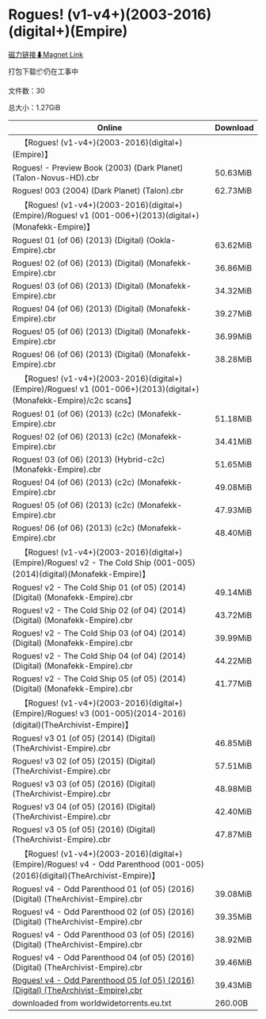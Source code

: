 # Rogues! (v1-v4+)(2003-2016)(digital+)(Empire)

[磁力链接⬇Magnet Link](magnet:?xt=urn:btih:d6af3511300e4b1e3b12ff3befdd3917147f844a&dn=Rogues%21%20%28v1-v4%2B%29%282003-2016%29%28digital%2B%29%28Empire%29)

打包下载📦仍在工事中

文件数：30

总大小：1.27GiB

Online | Download
--- | ---
&emsp;【Rogues! (v1-v4+)(2003-2016)(digital+)(Empire)】 | 
Rogues! - Preview Book (2003) (Dark Planet) (Talon-Novus-HD).cbr | 50.63MiB
Rogues! 003 (2004) (Dark Planet) (Talon).cbr | 62.73MiB
&emsp;【Rogues! (v1-v4+)(2003-2016)(digital+)(Empire)/Rogues! v1 (001-006+)(2013)(digital+)(Monafekk-Empire)】 | 
Rogues! 01 (of 06) (2013) (Digital) (Ookla-Empire).cbr | 63.62MiB
Rogues! 02 (of 06) (2013) (Digital) (Monafekk-Empire).cbr | 36.86MiB
Rogues! 03 (of 06) (2013) (Digital) (Monafekk-Empire).cbr | 34.32MiB
Rogues! 04 (of 06) (2013) (Digital) (Monafekk-Empire).cbr | 39.27MiB
Rogues! 05 (of 06) (2013) (Digital) (Monafekk-Empire).cbr | 36.99MiB
Rogues! 06 (of 06) (2013) (Digital) (Monafekk-Empire).cbr | 38.28MiB
&emsp;【Rogues! (v1-v4+)(2003-2016)(digital+)(Empire)/Rogues! v1 (001-006+)(2013)(digital+)(Monafekk-Empire)/c2c scans】 | 
Rogues! 01 (of 06) (2013) (c2c) (Monafekk-Empire).cbr | 51.18MiB
Rogues! 02 (of 06) (2013) (c2c) (Monafekk-Empire).cbr | 34.41MiB
Rogues! 03 (of 06) (2013) (Hybrid-c2c) (Monafekk-Empire).cbr | 51.65MiB
Rogues! 04 (of 06) (2013) (c2c) (Monafekk-Empire).cbr | 49.08MiB
Rogues! 05 (of 06) (2013) (c2c) (Monafekk-Empire).cbr | 47.93MiB
Rogues! 06 (of 06) (2013) (c2c) (Monafekk-Empire).cbr | 48.40MiB
&emsp;【Rogues! (v1-v4+)(2003-2016)(digital+)(Empire)/Rogues! v2 - The Cold Ship (001-005)(2014)(digital)(Monafekk-Empire)】 | 
Rogues! v2 - The Cold Ship 01 (of 05) (2014) (Digital) (Monafekk-Empire).cbr | 49.14MiB
Rogues! v2 - The Cold Ship 02 (of 04) (2014) (Digital) (Monafekk-Empire).cbr | 43.72MiB
Rogues! v2 - The Cold Ship 03 (of 04) (2014) (Digital) (Monafekk-Empire).cbr | 39.99MiB
Rogues! v2 - The Cold Ship 04 (of 04) (2014) (Digital) (Monafekk-Empire).cbr | 44.22MiB
Rogues! v2 - The Cold Ship 05 (of 05) (2014) (Digital) (Monafekk-Empire).cbr | 41.77MiB
&emsp;【Rogues! (v1-v4+)(2003-2016)(digital+)(Empire)/Rogues! v3 (001-005)(2014-2016)(digital)(TheArchivist-Empire)】 | 
Rogues! v3 01 (of 05) (2014) (Digital) (TheArchivist-Empire).cbr | 46.85MiB
Rogues! v3 02 (of 05) (2015) (Digital) (TheArchivist-Empire).cbr | 57.51MiB
Rogues! v3 03 (of 05) (2016) (Digital) (TheArchivist-Empire).cbr | 48.98MiB
Rogues! v3 04 (of 05) (2016) (Digital) (TheArchivist-Empire).cbr | 42.40MiB
Rogues! v3 05 (of 05) (2016) (Digital) (TheArchivist-Empire).cbr | 47.87MiB
&emsp;【Rogues! (v1-v4+)(2003-2016)(digital+)(Empire)/Rogues! v4 - Odd Parenthood (001-005)(2016)(digital)(TheArchivist-Empire)】 | 
Rogues! v4 - Odd Parenthood 01 (of 05) (2016) (Digital) (TheArchivist-Empire).cbr | 39.08MiB
Rogues! v4 - Odd Parenthood 02 (of 05) (2016) (Digital) (TheArchivist-Empire).cbr | 39.35MiB
Rogues! v4 - Odd Parenthood 03 (of 05) (2016) (Digital) (TheArchivist-Empire).cbr | 38.92MiB
Rogues! v4 - Odd Parenthood 04 (of 05) (2016) (Digital) (TheArchivist-Empire).cbr | 39.46MiB
[Rogues! v4 - Odd Parenthood 05 (of 05) (2016) (Digital) (TheArchivist-Empire).cbr](https://github.com/alicewish/markdown/blob/master/comic/Rogues-v4-Odd-Parenthood-05-of-05-2016-Digital-TheArchivist-Empire-cbr.md) | 39.43MiB
downloaded from worldwidetorrents.eu.txt | 260.00B